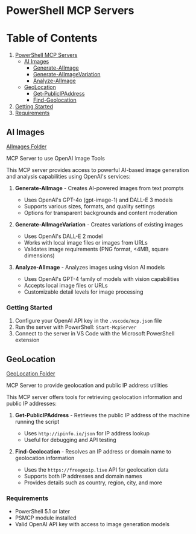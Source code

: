 # PowerShell MCP Servers

# Table of Contents

1. [PowerShell MCP Servers](#powershell-mcp-servers)
   - [AI Images](#ai-images)
     - [Generate-AIImage](#generate-aiimage)
     - [Generate-AIImageVariation](#generate-aiimagevariation)
     - [Analyze-AIImage](#analyze-aiimage)
   - [GeoLocation](#geolocation)
     - [Get-PublicIPAddress](#get-publicipaddress)
     - [Find-Geolocation](#find-geolocation)
2. [Getting Started](#getting-started)
3. [Requirements](#requirements)

## AI Images

[AIImages Folder](./AIImages/)

MCP Server to use OpenAI Image Tools

This MCP server provides access to powerful AI-based image generation and analysis capabilities using OpenAI's services:

1. **Generate-AIImage** - Creates AI-powered images from text prompts
   - Uses OpenAI's GPT-4o (gpt-image-1) and DALL-E 3 models
   - Supports various sizes, formats, and quality settings
   - Options for transparent backgrounds and content moderation

2. **Generate-AIImageVariation** - Creates variations of existing images
   - Uses OpenAI's DALL-E 2 model
   - Works with local image files or images from URLs
   - Validates image requirements (PNG format, <4MB, square dimensions)

3. **Analyze-AIImage** - Analyzes images using vision AI models
   - Uses OpenAI's GPT-4 family of models with vision capabilities
   - Accepts local image files or URLs
   - Customizable detail levels for image processing

### Getting Started

1. Configure your OpenAI API key in the `.vscode/mcp.json` file
2. Run the server with PowerShell: `Start-McpServer`
3. Connect to the server in VS Code with the Microsoft PowerShell extension

## GeoLocation

[GeoLocation Folder](./GeoLocation/)

MCP Server to provide geolocation and public IP address utilities

This MCP server offers tools for retrieving geolocation information and public IP addresses:

1. **Get-PublicIPAddress** - Retrieves the public IP address of the machine running the script
   - Uses `http://ipinfo.io/json` for IP address lookup
   - Useful for debugging and API testing

2. **Find-Geolocation** - Resolves an IP address or domain name to geolocation information
   - Uses the `https://freegeoip.live` API for geolocation data
   - Supports both IP addresses and domain names
   - Provides details such as country, region, city, and more

### Requirements

- PowerShell 5.1 or later
- PSMCP module installed
- Valid OpenAI API key with access to image generation models